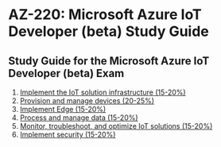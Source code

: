 # AZ-220: Microsoft Azure IoT Developer (beta) Study Guide
## Study Guide for the Microsoft Azure IoT Developer (beta) Exam

1. [Implement the IoT solution infrastructure (15-20%)](1%20-%20Implement%20the%20IoT%20solution%20infrastructure%20(15-20%25).md)
2. [Provision and manage devices (20-25%)](2%20-%20Provision%20and%20manage%20devices%20(20-25%25).md)
3. [Implement Edge (15-20%)](3%20-%20Implement%20Edge%20(15-20%25).md)
4. [Process and manage data (15-20%)](4%20-%20Process%20and%20manage%20data%20(15-20%25).md)
5. [Monitor, troubleshoot, and optimize IoT solutions (15-20%)](5%20-%20Monitor%2C%20troubleshoot%2C%20and%20optimize%20IoT%20solutions%20(15-20%25).md)
6. [Implement security (15-20%)](6%20-%20Implement%20security%20(15-20%25).md)